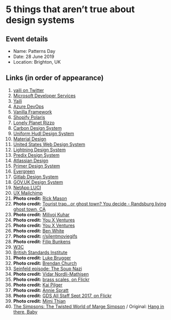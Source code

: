 # 5 things that aren’t true about design systems

## Event details

- Name: Patterns Day
- Date: 28 June 2019
- Location: Brighton, UK

## Links (in order of appearance)

1. [yaili on Twitter](https://twitter.com/yaili)
2. [Microsoft Developer Services](https://developer.microsoft.com/en-us/)
2. [Yaili](https://yaili.com)
2. [Azure DevOps](https://azure.microsoft.com/en-us/services/devops/)
5. [Vanilla Framework](https://vanillaframework.io/)
6. [Shopify Polaris](https://polaris.shopify.com/)
7. [Lonely Planet Rizzo](https://rizzo.lonelyplanet.com/styleguide/design-elements/colours)
8. [Carbon Design System](https://www.carbondesignsystem.com/)
9. [Uniform Hudl Design System](http://uniform.hudl.com/)
10. [Material Design](https://material.io/design/)
11. [United States Web Design System](https://designsystem.digital.gov/)
12. [Lightning Design System](https://lightningdesignsystem.com/)
13. [Predix Design System](https://www.predix-ui.com/#/home)
14. [Atlassian Design](https://www.atlassian.design/)
15. [Primer Design System](https://primer.style/)
16. [Evergreen](https://evergreen.segment.com/)
17. [Gitlab Design System](https://design.gitlab.com/)
18. [GOV.UK Design System](https://design-system.service.gov.uk/)
19. [NetApp LUCI](http://luci.netapp.com/archives/3_3_2/index.html)
20. [UX Mailchimp](https://ux.mailchimp.com/patterns/color)
21. **Photo credit:** [Rick Mason](https://unsplash.com/photos/2FaCKyEEtis)
22. **Photo credit:** [Tourist trap...or ghost town? You decide - Randsburg living ghost town, CA](https://www.flickr.com/photos/matthigh/1810616811/)
23. **Photo credit:** [Milivoj Kuhar](https://unsplash.com/photos/Te48TPzdcU8)
24. **Photo credit:** [You X Ventures](https://unsplash.com/photos/vbxyFxlgpjM)
25. **Photo credit:** [You X Ventures](https://unsplash.com/photos/Oalh2MojUuk)
26. **Photo credit:** [Ben White](https://unsplash.com/photos/7SRymDKKDus)
27. **Photo credit:** [r/silentmoviegifs](https://www.reddit.com/r/silentmoviegifs/comments/7vu1xd/railroads_are_a_great_prop_you_can_do_some_awful/)
28. **Photo credit:** [Filip Bunkens](https://unsplash.com/photos/MfA21vhkVLg)
29. [W3C](https://www.w3.org/)
30. [British Standards Institute](https://www.bsigroup.com/en-GB/)
31. **Photo credit:** [Luke Brugger](https://unsplash.com/photos/SHpbGW-sSYE)
32. **Photo credit:** [Brendan Church](https://unsplash.com/photos/pKeF6Tt3c08)
33. [Seinfeld episode: The Soup Nazi](https://en.wikipedia.org/wiki/The_Soup_Nazi)
34. **Photo credit:** [Vidar Nordli-Mathisen](https://unsplash.com/photos/cSsvUtTVr0Q)
35. **Photo credit:** [brass scales, on Flickr](https://www.flickr.com/photos/dorkymum/4293286116/)
36. **Photo credit:** [Kai Pilger](https://unsplash.com/photos/1k3vsv7iIIc)
37. **Photo credit:** [Annie Spratt](https://unsplash.com/photos/9VpI3gQ1iUo)
38. **Photo credit:** [GDS All Staff Sept 2017, on Flickr](https://www.flickr.com/photos/gdsteam/36759220184/)
39. **Photo credit:** [Mimi Thian](https://unsplash.com/photos/XWvqhWCAAoo)
40. [The Simpsons: The Twisted World of Marge Simpson](https://comb.io/io3rRa) / Original: [Hang in there, Baby](https://en.wikipedia.org/wiki/Hang_in_there,_Baby)
